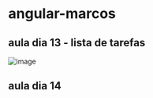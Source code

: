 # angular-marcos

 ## aula dia 13 - lista de tarefas
 ![image](https://user-images.githubusercontent.com/26682838/207506519-855b9385-414a-46eb-bce9-4a3b1d3ac1e6.png)

## aula dia 14
